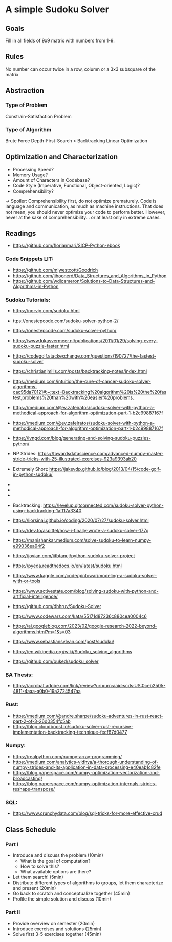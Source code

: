 # A simple Sudoku Solver

## Goals

Fill in all fields of 9x9 matrix with numbers from 1-9.

## Rules

No number can occur twice in a row, column or a 3x3 subsquare of the matrix

## Abstraction
### Type of Problem

Constrain-Satisfaction Problem

### Type of Algorithm

Brute Force
Depth-First-Search  >  Backtracking
Linear Optimization



## Optimization and Characterization

- Processing Speed?
- Memory Usage?
- Amount of Characters in Codebase?
- Code Style (Imperative, Functional, Object-oriented, Logic)?
- Comprehensibility?

-> Spoiler: Comprehensibility first, do not optimize prematurely. Code is language and communication, as much as machine instructions. That does not mean, you should never optimize your code to perform better. However, never at the sake of comprehensibility... or at least only in extreme cases.

## Readings
- https://github.com/florianmari/SICP-Python-ebook

### Code Snippets LIT:
- https://github.com/mjwestcott/Goodrich
- https://github.com/jihoonerd/Data_Structures_and_Algorithms_in_Python
- https://github.com/wdlcameron/Solutions-to-Data-Structures-and-Algorithms-in-Python

### Sudoku Tutorials:

- https://norvig.com/sudoku.html
- ttps://onestepcode.com/sudoku-solver-python-2/
- https://onestepcode.com/sudoku-solver-python/
- https://www.lukasvermeer.nl/publications/2011/01/29/solving-every-sudoku-puzzle-faster.html
- https://codegolf.stackexchange.com/questions/190727/the-fastest-sudoku-solver
- https://christianjmills.com/posts/backtracking-notes/index.html
- https://medium.com/intuition/the-cure-of-cancer-sudoku-solver-algorithms-cac95da70121#:~:text=Backtracking%20algorithm%20is%20the%20fastest,problems%20than%20with%20easier%20problems. 
- https://medium.com/@ev.zafeiratos/sudoku-solver-with-python-a-methodical-approach-for-algorithm-optimization-part-1-b2c99887167f
- https://medium.com/@ev.zafeiratos/sudoku-solver-with-python-a-methodical-approach-for-algorithm-optimization-part-1-b2c99887167f
- https://lvngd.com/blog/generating-and-solving-sudoku-puzzles-python/
- NP Strides: https://towardsdatascience.com/advanced-numpy-master-stride-tricks-with-25-illustrated-exercises-923a9393ab20
- Extremely Short: https://jakevdp.github.io/blog/2013/04/15/code-golf-in-python-sudoku/
-
-
-
- Backtracking: https://levelup.gitconnected.com/sudoku-solver-python-using-backtracking-1aff17a3340
- https://liorsinai.github.io/coding/2020/07/27/sudoku-solver.html
- https://dev.to/aspittel/how-i-finally-wrote-a-sudoku-solver-177g


- https://manishankar.medium.com/solve-sudoku-to-learn-numpy-e99036ea94f2
- https://jovian.com/iitbtanuj/python-sudoku-solver-project
- https://pyeda.readthedocs.io/en/latest/sudoku.html
- https://www.kaggle.com/code/pintowar/modeling-a-sudoku-solver-with-or-tools
- https://www.activestate.com/blog/solving-sudoku-with-python-and-artificial-intelligence/
- https://github.com/dhhruv/Sudoku-Solver
- https://www.codewars.com/kata/55171d87236c880cea0004c6
- https://ai.googleblog.com/2023/02/google-research-2022-beyond-algorithms.html?m=1&s=03
- https://www.sebastiansylvan.com/post/sudoku/
- https://en.wikipedia.org/wiki/Sudoku_solving_algorithms
- https://github.com/ouked/sudoku_solver

### BA Thesis:

- https://acrobat.adobe.com/link/review?uri=urn:aaid:scds:US:0ceb2505-4811-4aaa-a0b0-19a2724547aa

### Rust:

- https://medium.com/@andre.sharpe/sudoku-adventures-in-rust-react-part-2-of-3-26d0354fc5ab
- https://blog.cloudboost.io/sudoku-solver-rust-recursive-implementation-backtracking-technique-fecf87d0477


### Numpy:

- https://realpython.com/numpy-array-programming/
- https://medium.com/analytics-vidhya/a-thorough-understanding-of-numpy-strides-and-its-application-in-data-processing-e40eab1c82fe
- https://blog.paperspace.com/numpy-optimization-vectorization-and-broadcasting/
- https://blog.paperspace.com/numpy-optimization-internals-strides-reshape-transpose/


### SQL:

- https://www.crunchydata.com/blog/sql-tricks-for-more-effective-crud


## Class Schedule

### Part I

- Introduce and discuss the problem (10min)
    - What is the goal of computation?
    - How to solve this?
    - What available options are there?
- Let them search! (5min)
- Distribute different types of algorithms to groups, let them characterize and present (20min)
- Go back to scratch and conceptualize together (45min)
- Profile the simple solution and discuss (10min)

### Part II

- Provide overview on semester (20min)
- Introduce exercises and solutions (25min)
- Solve first 3-5 exercises together (45min)
